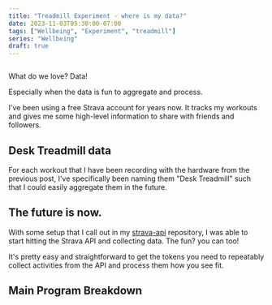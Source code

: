 ```yaml
---
title: "Treadmill Experiment - where is my data?"
date: 2023-11-03T05:30:00-07:00
tags: ["Wellbeing", "Experiment", "treadmill"]
series: "Wellbeing"
draft: true
---
```


![]()

What do we love? Data!

Especially when the data is fun to aggregate and process. 

I've been using a free Strava account for years now. It tracks my workouts and gives me some high-level information to share with friends and followers. 

## Desk Treadmill data

For each workout that I have been recording with the hardware from the previous post, I've specifically been naming them "Desk Treadmill" such that I could easily aggregate them in the future.

## The future is now.
With some setup that I call out in my [strava-api]() repository, I was able to start hitting the Strava API and collecting data. The fun? you can too! 

It's pretty easy and straightforward to get the tokens you need to repeatably collect activities from the API and process them how you see fit. 

## Main Program Breakdown


